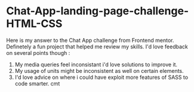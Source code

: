 # Chat-App-landing-page-challenge-HTML-CSS
Here is my answer to the Chat App challenge from Frontend mentor. 
Definetely a fun project that helped me review my skills. I'd love feedback on several points though :
1. My media queries feel inconsistant i'd love solutions to improve it.
2. My usage of units might be inconsistent as well on certain elements.
3. I'd love advice on where i could have exploit more features of SASS to code smarter.
cmt
